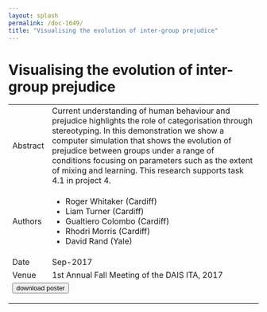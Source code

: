 ```yaml
---
layout: splash
permalink: /doc-1649/
title: "Visualising the evolution of inter-group prejudice"
---
```


# Visualising the evolution of inter-group prejudice

<table>
    <tbody>
    <tr>
        <td>Abstract</td>
        <td>Current understanding of human behaviour and prejudice highlights the role of categorisation through stereotyping. In this demonstration we show a computer simulation that shows the evolution of prejudice between groups under a range of conditions focusing on parameters such as the extent of mixing and learning. This research supports task 4.1 in project 4.</td>
    </tr>
    <tr>
        <td>Authors</td>
        <td>
            <ul>
                <li>Roger Whitaker (Cardiff)</li>
                <li>Liam Turner (Cardiff)</li>
                <li>Gualtiero Colombo (Cardiff)</li>
                <li>Rhodri Morris (Cardiff)</li>
                <li>David Rand (Yale)</li>
            </ul>
        </td>
    </tr>
    <tr>
        <td>Date</td>
        <td>Sep-2017</td>
    </tr>
    <tr>
        <td>Venue</td>
        <td>1st Annual Fall Meeting of the DAIS ITA, 2017</td>
    </tr>
        <tr>
            <td colspan="2">
                <form method="get" action="https://dais-ita.org/sites/default/files/D_002-poster.pdf">
                    <button type="submit">download poster</button>
                </form>
            </td>
        </tr>
    </tbody>
</table>
